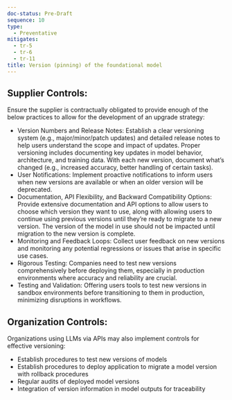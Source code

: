 ```yaml
---
doc-status: Pre-Draft
sequence: 10
type:
  - Preventative
mitigates:
  - tr-5
  - tr-6
  - tr-11
title: Version (pinning) of the foundational model
---
```


## Supplier Controls:
Ensure the supplier is contractually obligated to provide enough of the below practices to allow for the development of an upgrade strategy:

- Version Numbers and Release Notes: Establish a clear versioning system (e.g., major/minor/patch updates) and detailed release notes to help users understand the scope and impact of updates. Proper versioning includes documenting key updates in model behavior, architecture, and training data. With each new version, document what’s changed (e.g., increased accuracy, better handling of certain tasks).
- User Notifications: Implement proactive notifications to inform users when new versions are available or when an older version will be deprecated.
- Documentation, API Flexibility, and Backward Compatibility Options: Provide extensive documentation and API options to allow users to choose which version they want to use, along with allowing users to continue using previous versions until they’re ready to migrate to a new version. The version of the model in use should not be impacted until migration to the new version is complete.
- Monitoring and Feedback Loops: Collect user feedback on new versions and monitoring any potential regressions or issues that arise in specific use cases.
- Rigorous Testing: Companies need to test new versions comprehensively before deploying them, especially in production environments where accuracy and reliability are crucial.
- Testing and Validation: Offering users tools to test new versions in sandbox environments before transitioning to them in production, minimizing disruptions in workflows.


## Organization Controls:
Organizations using LLMs via APIs may also implement controls for effective versioning:

- Establish procedures to test new versions of models
- Establish procedures to deploy application to migrate a model version with rollback procedures
- Regular audits of deployed model versions
- Integration of version information in model outputs for traceability
